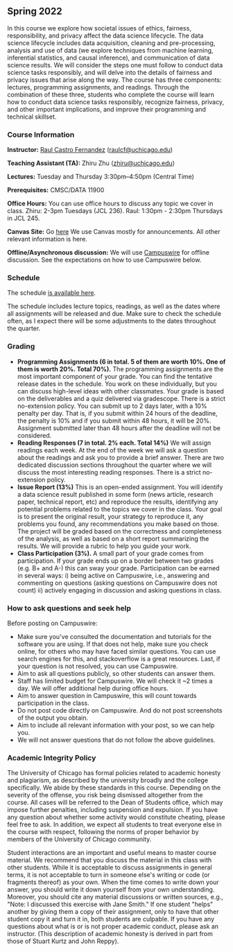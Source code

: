 ## Spring 2022

In this course we explore how societal issues of ethics, fairness, responsibility, and privacy affect the data science lifecycle. The data science lifecycle includes data acquisition, cleaning and pre-processing, analysis and use of data (we explore techniques from machine learning, inferential statistics, and causal inference), and communication of data science results. We will consider the steps one must follow to conduct data science tasks responsibly, and will delve into the details of fairness and privacy issues that arise along the way. The course has three components: lectures, programming assignments, and readings. Through the combination of these three, students who complete the course will learn how to conduct data science tasks responsibly, recognize fairness, privacy, and other important implications, and improve their programming and technical skillset.


### Course Information

**Instructor:** [Raul Castro Fernandez](https://raulcastrofernandez.com) (raulcf@uchicago.edu)

**Teaching Assistant (TA):** Zhiru Zhu (zhiru@uchicago.edu)

**Lectures:** Tuesday and Thursday 3:30pm–4:50pm (Central Time)

**Prerequisites:** CMSC/DATA 11900

**Office Hours:** You can use office hours to discuss any topic we cover in class. Zhiru: 2-3pm Tuesdays (JCL 236). Raul: 1:30pm - 2:30pm Thursdays in JCL 245.

**Canvas Site:** Go [here](https://canvas.uchicago.edu/courses/41966) We use Canvas mostly for announcements. All other relevant information is here.

**Offline/Asynchronous discussion:** We will use [Campuswire](https://campuswire.com/c/G43266B62/feed) for offline discussion. See the expectations on how to use Campuswire below.
 
### Schedule

The schedule [is available here](schedule.md).

The schedule includes lecture topics, readings, as well as the dates where all assignments will be released and due. Make sure to check the schedule often, as I expect there will be some adjustments to the dates throughout the quarter.

### Grading

- **Programming Assignments (6 in total. 5 of them are worth 10%. One of them is worth 20%. Total 70%).** The programming assignments are the most important component of your grade. You can find the tentative release dates in the schedule. You work on these individually, but you can discuss high-level ideas with other classmates. Your grade is based on the deliverables and a quiz delivered via gradescope. There is a strict no-extension policy. You can submit up to 2 days later, with a 10% penalty per day. That is, if you submit within 24 hours of the deadline, the penalty is 10% and if you submit within 48 hours, it will be 20%. Assignment submitted later than 48 hours after the deadline will not be considered. 
- **Reading Responses (7 in total. 2% each. Total 14%)** We will assign readings each week. At the end of the week we will ask a question about the readings and ask you to provide a brief answer. There are two dedicated discussion sections throughout the quarter where we will discuss the most interesting reading responses. There is a strict no-extension policy.
- **Issue Report (13%)** This is an open-ended assignment. You will identify a data science result published in some form (news article, research paper, technical report, etc) and reproduce the results, identifying any potential problems related to the topics we cover in the class. Your goal is to present the original result, your strategy to reproduce it, any problems you found, any recommendations you make based on those. The project will be graded based on the correctness and completeness of the analysis, as well as based on a short report summarizing the results. We will provide a rubric to help you guide your work.
- **Class Participation (3%).** A small part of your grade comes from participation. If your grade ends up on a border between two grades (e.g. B+ and A-) this can sway your grade. Participation can be earned in several ways: i) being active on Campuswire, i.e., answering and commenting on questions (asking questions on Campuswire does not count) ii) actively engaging in discussion and asking questions in class.

### How to ask questions and seek help

Before posting on Campuswire:

- Make sure you've consulted the documentation and tutorials for the software you are using. If that does not help, make sure you check online, for others who may have faced similar questions. You can use search engines for this, and stackoverflow is a great resources. Last, if your question is not resolved, you can use Campuswire.
- Aim to ask all questions publicly, so other students can answer them.
- Staff has limited budget for Campuswire. We will check it ~2 times a day. We will offer additional help during office hours. 
- Aim to answer question in Campuswire, this will count towards participation in the class.
- Do not post code directly on Campuswire. And do not post screenshots of the output you obtain.
- Aim to include all relevant information with your post, so we can help you.
- We will not answer questions that do not follow the above guidelines.

### Academic Integrity Policy

The University of Chicago has formal policies related to academic honesty and plagiarism, as described by the university broadly and the college specifically. We abide by these standards in this course. Depending on the severity of the offense, you risk being dismissed altogether from the course. All cases will be referred to the Dean of Students office, which may impose further penalties, including suspension and expulsion. If you have any question about whether some activity would constitute cheating, please feel free to ask. In addition, we expect all students to treat everyone else in the course with respect, following the norms of proper behavior by members of the University of Chicago community. 

Student interactions are an important and useful means to master course material. We recommend that you discuss the material in this class with other students. While it is acceptable to discuss assignments in general terms, it is not acceptable to turn in someone else's writing or code (or fragments thereof) as your own. When the time comes to write down your answer, you should write it down yourself from your own understanding. Moreover, you should cite any material discussions or written sources, e.g., "Note: I discussed this exercise with Jane Smith." If one student "helps" another by giving them a copy of their assignment, only to have that other student copy it and turn it in, both students are culpable. If you have any questions about what is or is not proper academic conduct, please ask an instructor. (This description of academic honesty is derived in part from those of Stuart Kurtz and John Reppy).
